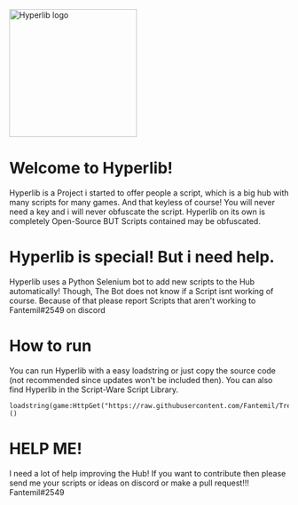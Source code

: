 
<img width="230" alt="Hyperlib logo" src="https://user-images.githubusercontent.com/69359704/192140796-0cd0ea44-0b0f-4ec9-9157-502df1f5e043.png">

# Welcome to Hyperlib!

Hyperlib is a Project i started to offer people a script, which is a big hub with many scripts for many games. And that keyless of course! 
You will never need a key and i will never obfuscate the script. Hyperlib on its own is completely Open-Source BUT Scripts contained may be obfuscated.

# Hyperlib is special! But i need help.

Hyperlib uses a Python Selenium bot to add new scripts to the Hub automatically! Though, The Bot does not know if a Script isnt working of course. Because of that please report Scripts that aren't working to Fantemil#2549 on discord
# How to run

You can run Hyperlib with a easy loadstring or just copy the source code (not recommended since updates won't be included then). You can also find Hyperlib in the Script-Ware Script Library.
```
loadstring(game:HttpGet("https://raw.githubusercontent.com/Fantemil/Trenglehub/main/trenglehub.lua"))()
```


# HELP ME!

I need a lot of help improving the Hub! If you want to contribute then please send me your scripts or ideas on discord or make a pull request!!! Fantemil#2549

 
